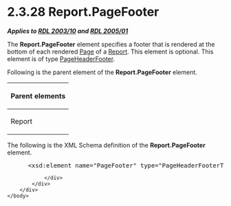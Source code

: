 <html dir="LTR" xmlns:mshelp="http://msdn.microsoft.com/mshelp" xmlns:ddue="http://ddue.schemas.microsoft.com/authoring/2003/5" xmlns:xlink="http://www.w3.org/1999/xlink" xmlns:tool="http://www.microsoft.com/tooltip">
    <head>
        <meta http-equiv="Content-Type" content="text/html; CHARSET=utf-8"></meta>
        <meta name="save" content="history"></meta>
        <title>2.3.28 Report.PageFooter</title>
        <xml>
            <mshelp:toctitle title="2.3.28 Report.PageFooter"></mshelp:toctitle>
            <mshelp:rltitle title="[MS-RDL]: Report.PageFooter"></mshelp:rltitle>
            <mshelp:keyword index="A" term="c553f438-de3b-4e72-b4b6-ded6be1abc6a"></mshelp:keyword>
            <mshelp:attr name="DCSext.ContentType" value="open specification"></mshelp:attr>
            <mshelp:attr name="AssetID" value="c553f438-de3b-4e72-b4b6-ded6be1abc6a"></mshelp:attr>
            <mshelp:attr name="TopicType" value="kbRef"></mshelp:attr>
            <mshelp:attr name="DCSext.Title" value="[MS-RDL]: Report.PageFooter" />
        </xml>
    </head>
    <body>
        <div id="header">
            <h1 class="heading">2.3.28 Report.PageFooter</h1>
        </div>
        <div id="mainSection">
            <div id="mainBody">
                <div id="allHistory" class="saveHistory"></div>
                <div id="sectionSection0" class="section" name="collapseableSection">
                    

<p><b><i>Applies to </i></b><a href="a7e2ad00-07c8-4f6d-80ab-3ad55df7b233.md"><b><i>RDL 2003/10</i></b></a><b>
<i>and </i></b><a href="3ebe2912-4958-4832-b391-cad1f5e13338.md"><b><i>RDL 2005/01</i></b></a></p>

<p>The <b>Report.PageFooter</b> element specifies a footer that
is rendered at the bottom of each rendered <a href="b5e525d5-00d6-4e1a-8813-55f327da6b4c.md">Page</a> of a <a href="6bbaafec-020b-406c-b4e7-5e4318b616cb.md">Report</a>. This element is
optional. This element is of type <a href="ddc35223-1cb6-4136-823b-e72a3d12e1f9.md">PageHeaderFooter</a>.</p>

<p>Following is the parent element of the <b>Report.PageFooter</b>
element.</p>

<table>
 <thead>
  <tr>
   <th>
   <p>Parent elements</p>
   </th>
  </tr>
 </thead>
 <tr>
  <td>
  <p>Report</p>
  </td>
 </tr>
</table>

<p>The following is the XML Schema definition of the <b>Report.PageFooter</b>
element.</p>

<dl>
<dd>
<div><pre> &lt;xsd:element name=&quot;PageFooter&quot; type=&quot;PageHeaderFooterType&quot; minOccurs=&quot;0&quot; /&gt;
</pre></div>
</dd></dl>


                </div>
            </div>
        </div>
    </body>
</html>
